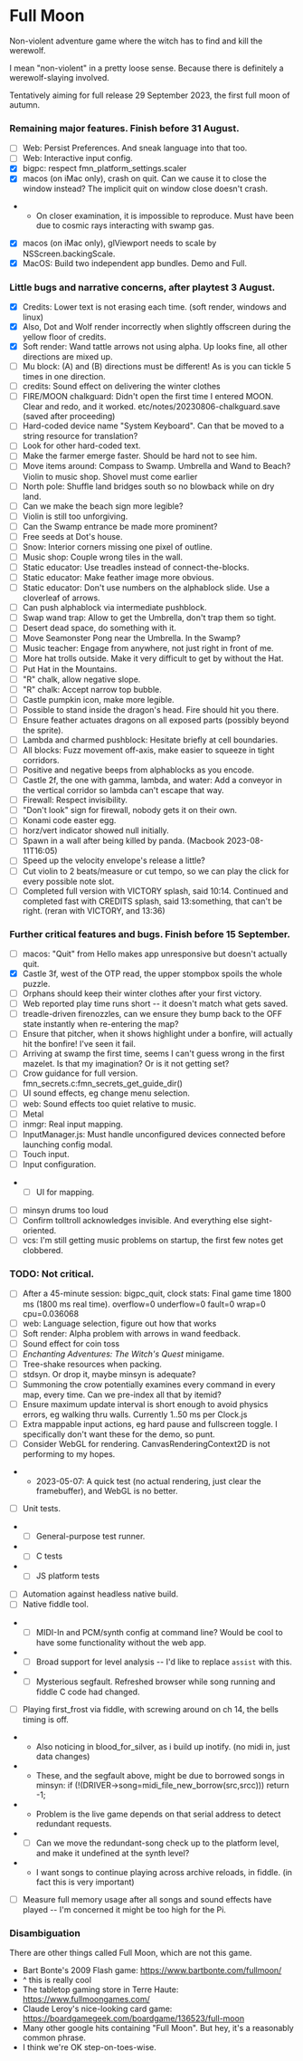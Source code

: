 # Full Moon

Non-violent adventure game where the witch has to find and kill the werewolf.

I mean "non-violent" in a pretty loose sense.
Because there is definitely a werewolf-slaying involved.

Tentatively aiming for full release 29 September 2023, the first full moon of autumn.

### Remaining major features. Finish before 31 August.

- [ ] Web: Persist Preferences. And sneak language into that too.
- [ ] Web: Interactive input config.
- [x] bigpc: respect fmn_platform_settings.scaler
- [x] macos (on iMac only), crash on quit. Can we cause it to close the window instead? The implicit quit on window close doesn't crash.
- - On closer examination, it is impossible to reproduce. Must have been due to cosmic rays interacting with swamp gas.
- [x] macos (on iMac only), glViewport needs to scale by NSScreen.backingScale.
- [x] MacOS: Build two independent app bundles. Demo and Full.

### Little bugs and narrative concerns, after playtest 3 August.

- [x] Credits: Lower text is not erasing each time. (soft render, windows and linux)
- [x] Also, Dot and Wolf render incorrectly when slightly offscreen during the yellow floor of credits.
- [x] Soft render: Wand tattle arrows not using alpha. Up looks fine, all other directions are mixed up.
- [ ] Mu block: (A) and (B) directions must be different! As is you can tickle 5 times in one direction.
- [ ] credits: Sound effect on delivering the winter clothes
- [ ] FIRE/MOON chalkguard: Didn't open the first time I entered MOON. Clear and redo, and it worked. etc/notes/20230806-chalkguard.save (saved after proceeding)
- [ ] Hard-coded device name "System Keyboard". Can that be moved to a string resource for translation?
- [ ] Look for other hard-coded text.
- [ ] Make the farmer emerge faster. Should be hard not to see him.
- [ ] Move items around: Compass to Swamp. Umbrella and Wand to Beach? Violin to music shop. Shovel must come earlier
- [ ] North pole: Shuffle land bridges south so no blowback while on dry land.
- [ ] Can we make the beach sign more legible?
- [ ] Violin is still too unforgiving.
- [ ] Can the Swamp entrance be made more prominent?
- [ ] Free seeds at Dot's house.
- [ ] Snow: Interior corners missing one pixel of outline.
- [ ] Music shop: Couple wrong tiles in the wall.
- [ ] Static educator: Use treadles instead of connect-the-blocks.
- [ ] Static educator: Make feather image more obvious.
- [ ] Static educator: Don't use numbers on the alphablock slide. Use a cloverleaf of arrows.
- [ ] Can push alphablock via intermediate pushblock.
- [ ] Swap wand trap: Allow to get the Umbrella, don't trap them so tight.
- [ ] Desert dead space, do something with it.
- [ ] Move Seamonster Pong near the Umbrella. In the Swamp?
- [ ] Music teacher: Engage from anywhere, not just right in front of me.
- [ ] More hat trolls outside. Make it very difficult to get by without the Hat.
- [ ] Put Hat in the Mountains.
- [ ] "R" chalk, allow negative slope.
- [ ] "R" chalk: Accept narrow top bubble.
- [ ] Castle pumpkin icon, make more legible.
- [ ] Possible to stand inside the dragon's head. Fire should hit you there.
- [ ] Ensure feather actuates dragons on all exposed parts (possibly beyond the sprite).
- [ ] Lambda and charmed pushblock: Hesitate briefly at cell boundaries.
- [ ] All blocks: Fuzz movement off-axis, make easier to squeeze in tight corridors.
- [ ] Positive and negative beeps from alphablocks as you encode.
- [ ] Castle 2f, the one with gamma, lambda, and water: Add a conveyor in the vertical corridor so lambda can't escape that way.
- [ ] Firewall: Respect invisibility.
- [ ] "Don't look" sign for firewall, nobody gets it on their own.
- [ ] Konami code easter egg.
- [ ] horz/vert indicator showed null initially.
- [ ] Spawn in a wall after being killed by panda. (Macbook 2023-08-11T16:05)
- [ ] Speed up the velocity envelope's release a little?
- [ ] Cut violin to 2 beats/measure or cut tempo, so we can play the click for every possible note slot.
- [ ] Completed full version with VICTORY splash, said 10:14. Continued and completed fast with CREDITS splash, said 13:something, that can't be right. (reran with VICTORY, and 13:36)

### Further critical features and bugs. Finish before 15 September.

- [ ] macos: "Quit" from Hello makes app unresponsive but doesn't actually quit.
- [x] Castle 3f, west of the OTP read, the upper stompbox spoils the whole puzzle.
- [ ] Orphans should keep their winter clothes after your first victory.
- [ ] Web reported play time runs short -- it doesn't match what gets saved.
- [ ] treadle-driven firenozzles, can we ensure they bump back to the OFF state instantly when re-entering the map?
- [ ] Ensure that pitcher, when it shows highlight under a bonfire, will actually hit the bonfire! I've seen it fail.
- [ ] Arriving at swamp the first time, seems I can't guess wrong in the first mazelet. Is that my imagination? Or is it not getting set?
- [ ] Crow guidance for full version. fmn_secrets.c:fmn_secrets_get_guide_dir()
- [ ] UI sound effects, eg change menu selection.
- [ ] web: Sound effects too quiet relative to music.
- [ ] Metal
- [ ] inmgr: Real input mapping.
- [ ] InputManager.js: Must handle unconfigured devices connected before launching config modal.
- [ ] Touch input.
- [ ] Input configuration.
- - [ ] UI for mapping.
- [ ] minsyn drums too loud
- [ ] Confirm tolltroll acknowledges invisible. And everything else sight-oriented.
- [ ] vcs: I'm still getting music problems on startup, the first few notes get clobbered.

### TODO: Not critical.

- [ ] After a 45-minute session: bigpc_quit, clock stats: Final game time 1800 ms (1800 ms real time). overflow=0 underflow=0 fault=0 wrap=0 cpu=0.036068
- [ ] web: Language selection, figure out how that works
- [ ] Soft render: Alpha problem with arrows in wand feedback.
- [ ] Sound effect for coin toss
- [ ] _Enchanting Adventures: The Witch's Quest_ minigame.
- [ ] Tree-shake resources when packing.
- [ ] stdsyn. Or drop it, maybe minsyn is adequate?
- [ ] Summoning the crow potentially examines every command in every map, every time. Can we pre-index all that by itemid?
- [ ] Ensure maximum update interval is short enough to avoid physics errors, eg walking thru walls. Currently 1..50 ms per Clock.js
- [ ] Extra mappable input actions, eg hard pause and fullscreen toggle. I specifically don't want these for the demo, so punt.
- [ ] Consider WebGL for rendering. CanvasRenderingContext2D is not performing to my hopes.
- - 2023-05-07: A quick test (no actual rendering, just clear the framebuffer), and WebGL is no better.
- [ ] Unit tests.
- - [ ] General-purpose test runner.
- - [ ] C tests
- - [ ] JS platform tests
- [ ] Automation against headless native build.
- [ ] Native fiddle tool.
- - [ ] MIDI-In and PCM/synth config at command line? Would be cool to have some functionality without the web app.
- - [ ] Broad support for level analysis -- I'd like to replace `assist` with this.
- - [ ] Mysterious segfault. Refreshed browser while song running and fiddle C code had changed.
- [ ] Playing first_frost via fiddle, with screwing around on ch 14, the bells timing is off.
- - Also noticing in blood_for_silver, as i build up inotify. (no midi in, just data changes)
- - These, and the segfault above, might be due to borrowed songs in minsyn:   if (!(DRIVER->song=midi_file_new_borrow(src,srcc))) return -1;
- - Problem is the live game depends on that serial address to detect redundant requests.
- - [ ] Can we move the redundant-song check up to the platform level, and make it undefined at the synth level?
- - I want songs to continue playing across archive reloads, in fiddle. (in fact this is very important)
- [ ] Measure full memory usage after all songs and sound effects have played -- I'm concerned it might be too high for the Pi.

### Disambiguation

There are other things called Full Moon, which are not this game.

- Bart Bonte's 2009 Flash game: https://www.bartbonte.com/fullmoon/
- ^ this is really cool
- The tabletop gaming store in Terre Haute: https://www.fullmoongames.com/
- Claude Leroy's nice-looking card game: https://boardgamegeek.com/boardgame/136523/full-moon
- Many other google hits containing "Full Moon". But hey, it's a reasonably common phrase.
- I think we're OK step-on-toes-wise.
